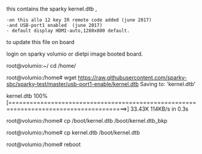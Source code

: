 this contains the sparky kernel.dtb , 

	-on this allo 12 key IR remote code added (june 2017) 
	-and USB-port1 enabled	(june 2017)
	- default display HDMI-auto,1280x800 default.

to update this file on board

login on sparky volumio or dietpi image booted board.

root@volumio:~/ cd /home/

root@volumio:/home# wget https://raw.githubusercontent.com/sparky-sbc/sparky-test/master/usb-port1-enable/kernel.dtb
Saving to: 'kernel.dtb'

kernel.dtb                                100%[=======================================================================================>]  33.43K   114KB/s   in 0.3s


root@volumio:/home# cp /boot/kernel.dtb /boot/kernel.dtb_bkp

root@volumio:/home# cp kernel.dtb /boot/kernel.dtb

root@volumio:/home# reboot

